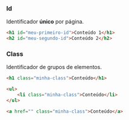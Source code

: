 ### Id

Identificador **único** por página.

~~~ html
<h1 id="meu-primeiro-id">Conteúdo 1</h1>
<h2 id="meu-segundo-id">Conteúdo 2</h2>
~~~

### Class

Identificador de grupos de elementos.

~~~ html
<h1 class="minha-class">Conteúdo</h1>

<ul>
	<li class="minha-class">Conteúdo</li>
</ul>

<a href="" class="minha-class">Conteúdo</a>
~~~
